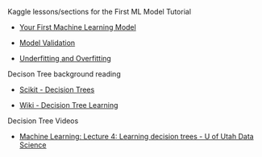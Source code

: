 Kaggle lessons/sections for the First ML Model Tutorial

* [Your First Machine Learning Model](https://www.kaggle.com/code/dansbecker/your-first-machine-learning-model/tutorial)

* [Model Validation](https://www.kaggle.com/code/dansbecker/model-validation/tutorial)

* [Underfitting and Overfitting](https://www.kaggle.com/code/dansbecker/underfitting-and-overfitting)

Decison Tree background reading

* [Scikit - Decision Trees](https://scikit-learn.org/stable/modules/tree.html#tree)

* [Wiki - Decision Tree Learning](https://en.wikipedia.org/wiki/Decision_tree_learning) 

Decision Tree Videos

* [Machine Learning: Lecture 4: Learning decision trees - U of Utah Data Science](https://youtu.be/0MPixT-ibk4?si=Oj_qq2sZgUuYeDnZ)

